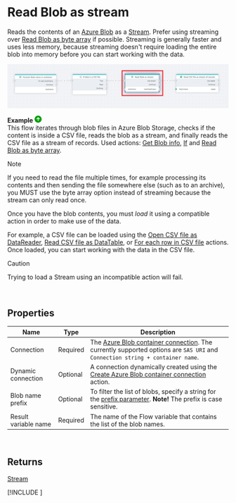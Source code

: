 # Read Blob as stream

Reads the contents of an [Azure Blob](https://learn.microsoft.com/en-us/azure/storage/blobs/) as a [Stream](https://learn.microsoft.com/en-us/dotnet/api/system.io.stream). Prefer using streaming over [Read Blob as byte array](read-blob-as-byte-array.md) if possible. Streaming is generally faster and uses less memory, because streaming doesn't require loading the entire blob into memory before you can start working with the data.

![img](../../../../images/flow/read-blob-as-stream.png)

**Example** ![img](../../../../images/strz.jpg)  
This flow iterates through blob files in Azure Blob Storage, checks if the content is inside a CSV file, reads the blob as a stream, and finally reads the CSV file as a stream of records. Used actions: [Get Blob info](), [If](../built-in/if.md) and [Read Blob as byte array](read-blob-as-byte-array.md).



> [!NOTE]
> If you need to read the file multiple times, for example processing its contents and then sending the file somewhere else (such as to an archive), you MUST use the byte array option instead of streaming because the stream can only read once.

Once you have the blob contents, you must _load_ it using a compatible action in order to make use of the data.

For example, a CSV file can be loaded using the [Open CSV file as DataReader](../csv/open-csv-file-as-datareader.md), [Read CSV file as DataTable](../csv/read-csv-file-as-datatable.md), or [For each row in CSV file](../csv/for-each-row.md) actions. Once loaded, you can start working with the data in the CSV file.

> [!CAUTION]
> Trying to load a Stream using an incompatible action will fail.

<br/>

## Properties

| Name                 | Type     | Description  |
| -------------------- | -------- | -------------------------------------------- |
| Connection       | Required  | The [Azure Blob container connection](./azure-blob-container-connection.md). The currently supported options are `SAS URI` and `Connection string + container name`.    |
| Dynamic connection | Optional   | A connection dynamically created using the [Create Azure Blob container connection](./create-azure-blob-container-connection.md) action.    |
| Blob name prefix     | Optional | To filter the list of blobs, specify a string for the [prefix parameter](https://learn.microsoft.com/en-us/azure/storage/blobs/storage-blobs-list#filter-results-with-a-prefix). **Note!** The prefix is case sensitive. |
| Result variable name | Required | The name of the Flow variable that contains the list of the blob names.                                                                                                                                                  |

<br/>

## Returns

[Stream](https://learn.microsoft.com/en-us/dotnet/api/system.io.stream)
<br/>

[!INCLUDE [](./__videos.md)]
